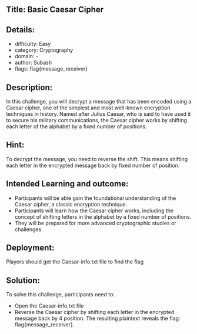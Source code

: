 ﻿## Title: Basic Caesar Cipher

## Details:

- difficulty: Easy
- category: Cryptography
- domain: -
- author: Subash
- flags: flag{message_receiver}

## Description:

In this challenge, you will decrypt a message that has been encoded using a Caesar cipher, one of the simplest and most well-known encryption techniques in history. Named after Julius Caesar, who is said to have used it to secure his military communications, the Caesar cipher works by shifting each letter of the alphabet by a fixed number of positions.

## Hint:

To decrypt the message, you need to reverse the shift. This means shifting each letter in the encrypted message back by fixed number of position.

## Intended Learning and outcome:

- Particpants will be able gain the foundational understanding of the Caesar cipher, a classic encryption technique.
- Participants will learn how the Caesar cipher works, including the concept of shifting letters in the alphabet by a fixed number of positions.
- They will be prepared for more advanced cryptographic studies or challenges

## Deployment:

Players should get the Caesar-info.txt file to find the flag

## Solution:

To solve this challenge, participants need to:

- Open the Caesar-info.txt file
- Reverse the Caesar cipher by shifting each letter in the encrypted message back by 4 position. The resulting plaintext reveals the flag: flag{message_receiver}.
